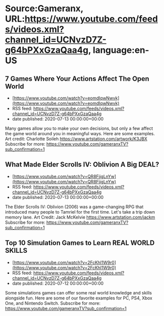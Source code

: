 # Source:Gameranx, URL:https://www.youtube.com/feeds/videos.xml?channel_id=UCNvzD7Z-g64bPXxGzaQaa4g, language:en-US

## 7 Games Where Your Actions Affect The Open World
 - [https://www.youtube.com/watch?v=eomdIqwNwvk](https://www.youtube.com/watch?v=eomdIqwNwvk)
 - RSS feed: https://www.youtube.com/feeds/videos.xml?channel_id=UCNvzD7Z-g64bPXxGzaQaa4g
 - date published: 2020-07-13 00:00:00+00:00

Many games allow you to make your own decisions, but only a few affect the game world around you in meaningful ways. Here are some examples.
Art credit: Charlotte Soileh
https://www.artstation.com/artwork/K3JBX
Subscribe for more: https://www.youtube.com/gameranxTV?sub_confirmation=1

## What Made Elder Scrolls IV: Oblivion A Big DEAL?
 - [https://www.youtube.com/watch?v=QR8FjjgLnYw](https://www.youtube.com/watch?v=QR8FjjgLnYw)
 - RSS feed: https://www.youtube.com/feeds/videos.xml?channel_id=UCNvzD7Z-g64bPXxGzaQaa4g
 - date published: 2020-07-13 00:00:00+00:00

The Elder Scrolls IV: Oblivion (2006) was a game-changing RPG that introduced many people to Tamriel for the first time. Let's take a trip down memory lane.
Art Credit: Jack McKelvie https://www.artstation.com/jackm
Subscribe for more: https://www.youtube.com/gameranxTV?sub_confirmation=1

## Top 10 Simulation Games to Learn REAL WORLD SKILLS
 - [https://www.youtube.com/watch?v=2FcKhI1W9r0](https://www.youtube.com/watch?v=2FcKhI1W9r0)
 - RSS feed: https://www.youtube.com/feeds/videos.xml?channel_id=UCNvzD7Z-g64bPXxGzaQaa4g
 - date published: 2020-07-12 00:00:00+00:00

Some simulations games can offer some real world knowledge and skills alongside fun. Here are some of our favorite examples for PC, PS4, Xbox One, and Nintendo Switch.
Subscribe for more: https://www.youtube.com/gameranxTV?sub_confirmation=1

